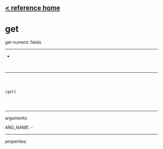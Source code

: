 [< reference home](index.html)
---

# get


get numeric fields

---

-
<br>


---


```



[get]


            
```

---
arguments:

ARG_NAME: -<br>

---
properties:


